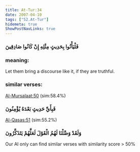 ```yaml
---
title: At-Tur:34
date: 2007-04-10
tags: ["52.At-Tur"]
hidemeta: true 
ShowPostNavLinks: true 
---
```

### فَلْيَأْتُوا بِحَدِيثٍ مِثْلِهِ إِنْ كَانُوا صَادِقِينَ
### meaning: 
Let them bring a discourse like it, if they are truthful.
### similar verses: 

[Al-Mursalaat:50](/77/50) (sim:58.4%)

### فَبِأَيِّ حَدِيثٍ بَعْدَهُ يُؤْمِنُونَ

[Al-Qasas:51](/28/51) (sim:55.2%)

### وَلَقَدْ وَصَّلْنَا لَهُمُ الْقَوْلَ لَعَلَّهُمْ يَتَذَكَّرُونَ

Our AI only can find similar verses with similarity score > 50% 


